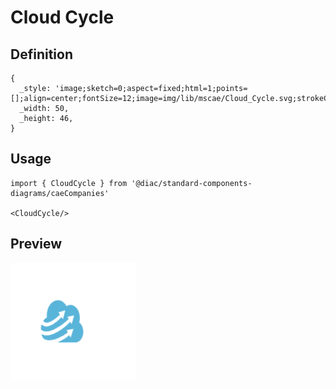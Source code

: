 # Cloud Cycle

## Definition

```
{
  _style: 'image;sketch=0;aspect=fixed;html=1;points=[];align=center;fontSize=12;image=img/lib/mscae/Cloud_Cycle.svg;strokeColor=none;',
  _width: 50,
  _height: 46,
}
```

## Usage

```
import { CloudCycle } from '@diac/standard-components-diagrams/caeCompanies'

<CloudCycle/>
```

## Preview

<img src="./cloud-cycle.png" width="200"/>

